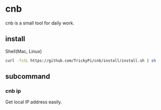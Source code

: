 # cnb
cnb is a small tool for daily work.

## install

Shell(Mac, Linux)
```sh
curl -fsSL https://github.com/TrickyPi/cnb/install/install.sh | sh
```

## subcommand

### cnb ip
Get local IP address easily.
